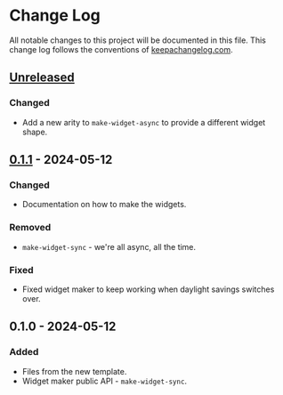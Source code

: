 # Change Log
All notable changes to this project will be documented in this file. This change log follows the conventions of [keepachangelog.com](http://keepachangelog.com/).

## [Unreleased]
### Changed
- Add a new arity to `make-widget-async` to provide a different widget shape.

## [0.1.1] - 2024-05-12
### Changed
- Documentation on how to make the widgets.

### Removed
- `make-widget-sync` - we're all async, all the time.

### Fixed
- Fixed widget maker to keep working when daylight savings switches over.

## 0.1.0 - 2024-05-12
### Added
- Files from the new template.
- Widget maker public API - `make-widget-sync`.

[Unreleased]: https://github.com/conjurernix/electric-franken/compare/0.1.1...HEAD
[0.1.1]: https://github.com/conjurernix/electric-franken/compare/0.1.0...0.1.1
